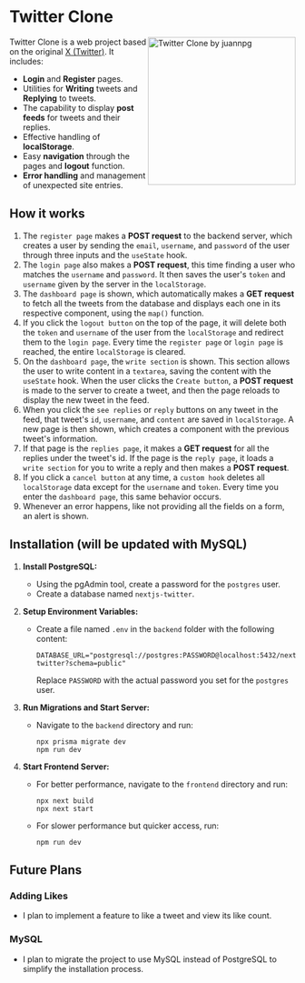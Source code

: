 # Twitter Clone

<img src="https://drive.google.com/uc?export=view&id=1RE1gWFAEAarFZPMAIXBmLkEVrfVRdRHw" align="right"
     alt="Twitter Clone by juannpg" width="260" height="260">

Twitter Clone is a web project based on the original [X (Twitter)](https://x.com/). It includes:

* **Login** and **Register** pages.
* Utilities for **Writing** tweets and **Replying** to tweets.
* The capability to display **post feeds** for tweets and their replies.
* Effective handling of **localStorage**.
* Easy **navigation** through the pages and **logout** function.
* **Error handling** and management of unexpected site entries.

## How it works
1. The `register page` makes a **POST request** to the backend server, which creates a user by sending the `email`, `username`, and `password` of the user through three inputs and the `useState` hook.
2. The `login page` also makes a **POST request**, this time finding a user who matches the `username` and `password`. It then saves the user's `token` and `username` given by the server in the `localStorage`.
3. The `dashboard page` is shown, which automatically makes a **GET request** to fetch all the tweets from the database and displays each one in its respective component, using the `map()` function.
4. If you click the `logout button` on the top of the page, it will delete both the `token` and `username` of the user from the `localStorage` and redirect them to the `login page`. Every time the `register page` or `login page` is reached, the entire `localStorage` is cleared.
5. On the `dashboard page`, the `write section` is shown. This section allows the user to write content in a `textarea`, saving the content with the `useState` hook. When the user clicks the `Create button`, a **POST request** is made to the server to create a tweet, and then the page reloads to display the new tweet in the feed.
6. When you click the `see replies` or `reply` buttons on any tweet in the feed, that tweet's `id`, `username`, and `content` are saved in `localStorage`. A new page is then shown, which creates a component with the previous tweet's information.
7. If that page is the `replies page`, it makes a **GET request** for all the replies under the tweet's id. If the page is the `reply page`, it loads a `write section` for you to write a reply and then makes a **POST request**.
8. If you click a `cancel button` at any time, a `custom hook` deletes all `localStorage` data except for the `username` and `token`. Every time you enter the `dashboard page`, this same behavior occurs.
9. Whenever an error happens, like not providing all the fields on a form, an alert is shown.

## Installation (will be updated with MySQL)
1. **Install PostgreSQL:**
   - Using the pgAdmin tool, create a password for the `postgres` user.
   - Create a database named `nextjs-twitter`.

2. **Setup Environment Variables:**
   - Create a file named `.env` in the `backend` folder with the following content:
     ```
     DATABASE_URL="postgresql://postgres:PASSWORD@localhost:5432/nextjs-twitter?schema=public"
     ```
     Replace `PASSWORD` with the actual password you set for the `postgres` user.

3. **Run Migrations and Start Server:**
   - Navigate to the `backend` directory and run:
     ```
     npx prisma migrate dev
     npm run dev
     ```

4. **Start Frontend Server:**
   - For better performance, navigate to the `frontend` directory and run:
     ```
     npx next build
     npx next start
     ```
   - For slower performance but quicker access, run:
     ```
     npm run dev
     ```

## Future Plans
### Adding Likes
* I plan to implement a feature to like a tweet and view its like count.

### MySQL
* I plan to migrate the project to use MySQL instead of PostgreSQL to simplify the installation process.
